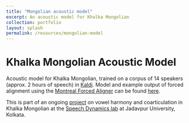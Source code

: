 ```yaml
---
title: "Mongolian acoustic model"
excerpt: An acoustic model for Khalka Mongolian 
collection: portfolio
layout: splash
permalink: /resources/mongolian-model
---
```


Khalka Mongolian Acoustic Model
==

Acoustic model for Khalka Mongolian, trained on a corpus of 14 speakers (approx. 2 hours of speech) in [Kaldi](https://kaldi-asr.org/). Model and example output of forced alignment using the [Montreal Forced Aligner](https://montreal-forced-aligner.readthedocs.io/en/latest/#) can be found [here](https://github.com/auromitamitra/Mongolian_Acoustic_Model).

This is part of an ongoing [project](/research/mongolian) on vowel harmony and coarticulation in Khalka Mongolian at the [Speech Dynamics lab](https://duttalab.github.io/indranil.html) at Jadavpur University, Kolkata. 